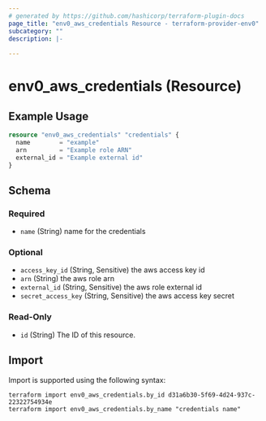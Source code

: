 ```yaml
---
# generated by https://github.com/hashicorp/terraform-plugin-docs
page_title: "env0_aws_credentials Resource - terraform-provider-env0"
subcategory: ""
description: |-
  
---
```


# env0_aws_credentials (Resource)



## Example Usage

```terraform
resource "env0_aws_credentials" "credentials" {
  name        = "example"
  arn         = "Example role ARN"
  external_id = "Example external id"
}
```

<!-- schema generated by tfplugindocs -->
## Schema

### Required

- `name` (String) name for the credentials

### Optional

- `access_key_id` (String, Sensitive) the aws access key id
- `arn` (String) the aws role arn
- `external_id` (String, Sensitive) the aws role external id
- `secret_access_key` (String, Sensitive) the aws access key secret

### Read-Only

- `id` (String) The ID of this resource.

## Import

Import is supported using the following syntax:

```shell
terraform import env0_aws_credentials.by_id d31a6b30-5f69-4d24-937c-22322754934e
terraform import env0_aws_credentials.by_name "credentials name"
```
